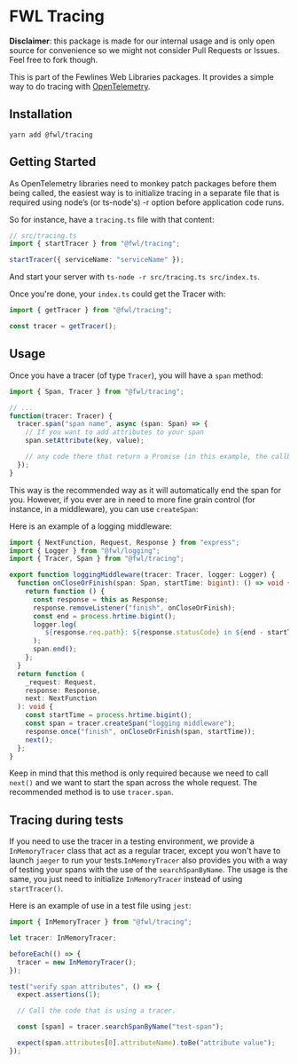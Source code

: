 # FWL Tracing

**Disclaimer**: this package is made for our internal usage and is only open source for convenience so we might not consider Pull Requests or Issues. Feel free to fork though.

This is part of the Fewlines Web Libraries packages.
It provides a simple way to do tracing with [OpenTelemetry](https://opentelemetry.io).

## Installation

```shell
yarn add @fwl/tracing
```

## Getting Started

As OpenTelemetry libraries need to monkey patch packages before them being called, the easiest way is to initialize tracing in a separate file that is required using node’s (or ts-node's) -r option before application code runs.

So for instance, have a `tracing.ts` file with that content:

```typescript
// src/tracing.ts
import { startTracer } from "@fwl/tracing";

startTracer({ serviceName: "serviceName" });
```

And start your server with `ts-node -r src/tracing.ts src/index.ts`.

Once you're done, your `index.ts` could get the Tracer with:

```typescript
import { getTracer } from "@fwl/tracing";

const tracer = getTracer();
```

## Usage

Once you have a tracer (of type `Tracer`), you will have a `span` method:

```typescript
import { Span, Tracer } from "@fwl/tracing";

// ...
function(tracer: Tracer) {
  tracer.span("span name", async (span: Span) => {
    // If you want to add attributes to your span
    span.setAttribute(key, value);

    // any code there that return a Promise (in this example, the callback is an `async` function so any value should do
  });
}
```

This way is the recommended way as it will automatically end the span for you.
However, if you ever are in need to more fine grain control (for instance, in a middleware), you can use `createSpan`:

Here is an example of a logging middleware:

```typescript
import { NextFunction, Request, Response } from "express";
import { Logger } from "@fwl/logging";
import { Tracer, Span } from "@fwl/tracing";

export function loggingMiddleware(tracer: Tracer, logger: Logger) {
  function onCloseOrFinish(span: Span, startTime: bigint): () => void {
    return function () {
      const response = this as Response;
      response.removeListener("finish", onCloseOrFinish);
      const end = process.hrtime.bigint();
      logger.log(
        `${response.req.path}: ${response.statusCode} in ${end - startTime}`
      );
      span.end();
    };
  }
  return function (
    _request: Request,
    response: Response,
    next: NextFunction
  ): void {
    const startTime = process.hrtime.bigint();
    const span = tracer.createSpan("logging middleware");
    response.once("finish", onCloseOrFinish(span, startTime));
    next();
  };
}
```

Keep in mind that this method is only required because we need to call `next()` and we want to start the span across the whole request.
The recommended method is to use `tracer.span`.

## Tracing during tests

If you need to use the tracer in a testing environment, we provide a `InMemoryTracer` class that act as a regular tracer, except you won't have to launch `jaeger` to run your tests.`InMemoryTracer` also provides you with a way of testing your spans with the use of the `searchSpanByName`. The usage is the same, you just need to initialize `InMemoryTracer` instead of using `startTracer()`.

Here is an example of use in a test file using `jest`:

```ts
import { InMemoryTracer } from "@fwl/tracing";

let tracer: InMemoryTracer;

beforeEach(() => {
  tracer = new InMemoryTracer();
});

test("verify span attributes", () => {
  expect.assertions(1);

  // Call the code that is using a tracer.

  const [span] = tracer.searchSpanByName("test-span");

  expect(span.attributes[0].attributeName).toBe("attribute value");
});
```
